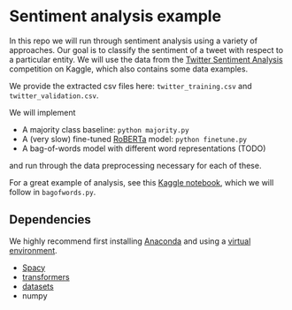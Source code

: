 # Sentiment analysis example
In this repo we will run through sentiment analysis using a variety of approaches.
Our goal is to classify the sentiment of a tweet with respect to a particular entity.
We will use the data from the
[Twitter Sentiment Analysis](https://www.kaggle.com/datasets/jp797498e/twitter-entity-sentiment-analysis)
competition on Kaggle, which also contains some data examples.

We provide the extracted csv files here: `twitter_training.csv` and `twitter_validation.csv`.

We will implement
* A majority class baseline: `python majority.py`
* A (very slow) fine-tuned [RoBERTa](https://arxiv.org/abs/1907.11692) model: `python finetune.py`
* A bag-of-words model with different word representations (TODO)
 
and run through the data preprocessing necessary for each of these.

For a great example of analysis, see this [Kaggle notebook](https://www.kaggle.com/code/katearb/sentiment-analysis-in-twitter-93-test-acc),
which we will follow in `bagofwords.py`.

## Dependencies
We highly recommend first installing [Anaconda](https://docs.anaconda.com/anaconda/install/)
and using a
[virtual environment](https://docs.conda.io/projects/conda/en/latest/user-guide/tasks/manage-environments.html).

* [Spacy](https://spacy.io/usage)
* [transformers](https://huggingface.co/docs/transformers/installation)
* [datasets](https://huggingface.co/docs/datasets/installation)
* numpy

